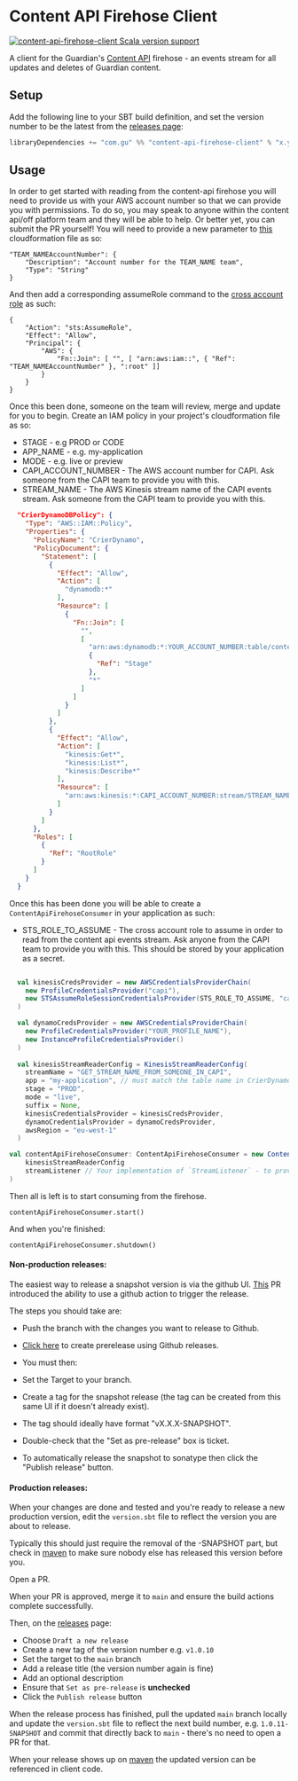 Content API Firehose Client
============================

[![content-api-firehose-client Scala version support](https://index.scala-lang.org/guardian/content-api-firehose-client/content-api-firehose-client/latest-by-scala-version.svg?platform=jvm)](https://index.scala-lang.org/guardian/content-api-firehose-client/content-api-firehose-client)

A client for the Guardian's [Content API](http://explorer.capi.gutools.co.uk/) firehose - an events stream for all updates and deletes of Guardian content.

## Setup

Add the following line to your SBT build definition, and set the version number to be the latest from the [releases page](https://github.com/guardian/content-api-firehose-client/releases):

```scala
libraryDependencies += "com.gu" %% "content-api-firehose-client" % "x.y"
```

## Usage

In order to get started with reading from the content-api firehose you will need to provide us with your AWS account
number so that we can provide you with permissions. To do so, you may speak to anyone within the content api/off platform
team and they will be able to help. Or better yet, you can submit the PR yourself! You will need to provide a new 
parameter to [this](https://github.com/guardian/crier/blob/master/cloudformation.json) cloudformation file as so:

```
"TEAM_NAMEAccountNumber": {
    "Description": "Account number for the TEAM_NAME team",
    "Type": "String"
}
```

And then add a corresponding assumeRole command to the [cross account role](https://github.com/guardian/crier/blob/master/cloudformation.json#L100)
as such: 

```
{
    "Action": "sts:AssumeRole",
    "Effect": "Allow",
    "Principal": {
        "AWS": {
            "Fn::Join": [ "", [ "arn:aws:iam::", { "Ref": "TEAM_NAMEAccountNumber" }, ":root" ]]
        }
    }
}
```

Once this been done, someone on the team will review, merge and update for you to begin. Create an IAM policy in your 
project's cloudformation file as so: 

 
 - STAGE - e.g PROD or CODE
 - APP_NAME - e.g. my-application
 - MODE - e.g. live or preview
 - CAPI_ACCOUNT_NUMBER - The AWS account number for CAPI. Ask someone from the CAPI team to provide you with this.
 - STREAM_NAME - The AWS Kinesis stream name of the CAPI events stream. Ask someone from the CAPI team to provide you with this.

```json
  "CrierDynamoDBPolicy": {
    "Type": "AWS::IAM::Policy",
    "Properties": {
      "PolicyName": "CrierDynamo",
      "PolicyDocument": {
        "Statement": [
          {
            "Effect": "Allow",
            "Action": [
              "dynamodb:*"
            ],
            "Resource": [
              {
                "Fn::Join": [
                  "",
                  [
                    "arn:aws:dynamodb:*:YOUR_ACCOUNT_NUMBER:table/content-api-firehose-v2-STAGE_APP_NAME-MODE-",
                    {
                      "Ref": "Stage"
                    },
                    "*"
                  ]
                ]
              }
            ]
          },
          {
            "Effect": "Allow",
            "Action": [
              "kinesis:Get*",
              "kinesis:List*",
              "kinesis:Describe*"
            ],
            "Resource": [
              "arn:aws:kinesis:*:CAPI_ACCOUNT_NUMBER:stream/STREAM_NAME"
            ]
          }
        ]
      },
      "Roles": [
        {
          "Ref": "RootRole"
        }
      ]
    }
  }
```

Once this has been done you will be able to create a `ContentApiFirehoseConsumer` in your application as such:

 - STS_ROLE_TO_ASSUME - The cross account role to assume in order to read from the content api events stream. Ask 
 anyone from the CAPI team to provide you with this. This should be stored by your application as a secret.

```scala

  val kinesisCredsProvider = new AWSCredentialsProviderChain(
    new ProfileCredentialsProvider("capi"),
    new STSAssumeRoleSessionCredentialsProvider(STS_ROLE_TO_ASSUME, "capi")
  )

  val dynamoCredsProvider = new AWSCredentialsProviderChain(
    new ProfileCredentialsProvider("YOUR_PROFILE_NAME"),
    new InstanceProfileCredentialsProvider()
  )
  
  val kinesisStreamReaderConfig = KinesisStreamReaderConfig(
    streamName = "GET_STREAM_NAME_FROM_SOMEONE_IN_CAPI",
    app = "my-application", // must match the table name in CrierDynamoDBPolicy
    stage = "PROD",
    mode = "live",
    suffix = None,
    kinesisCredentialsProvider = kinesisCredsProvider,
    dynamoCredentialsProvider = dynamoCredsProvider,
    awsRegion = "eu-west-1"
  )

val contentApiFirehoseConsumer: ContentApiFirehoseConsumer = new ContentApiFirehoseConsumer(
    kinesisStreamReaderConfig
    streamListener // Your implementation of `StreamListener` - to provide behavior per event type.
)

```

Then all is left is to start consuming from the firehose.

```
contentApiFirehoseConsumer.start()
```

And when you're finished:

```
contentApiFirehoseConsumer.shutdown()
```

#### Non-production releases:

The easiest way to release a snapshot version is via the github UI. 
[This](https://github.com/guardian/content-api-firehose-client/pull/28/373) PR introduced the ability to use a github action to trigger the release.

The steps you should take are:
- Push the branch with the changes you want to release to Github.
- [Click here](https://github.com/guardian/content-api-firehose-client/releases/new?prerelease=true) to create prerelease using Github releases.

- You must then:
- Set the Target to your branch.
- Create a tag for the snapshot release (the tag can be created from this same UI if it doesn't already exist).
- The tag should ideally have format "vX.X.X-SNAPSHOT".
- Double-check that the "Set as pre-release" box is ticket.
- To automatically release the snapshot to sonatype then click the "Publish release" button.

#### Production releases:

When your changes are done and tested and you're ready to release a new production version, edit the `version.sbt` file to reflect the version you are about to release. 

Typically this should just require the removal of the -SNAPSHOT part, but check in [maven](https://repo1.maven.org/maven2/com/gu/content-api-firehose-client_2.13/) to make sure nobody else has released this version before you.

Open a PR.

When your PR is approved, merge it to `main` and ensure the build actions complete successfully.

Then, on the [releases](https://github.com/guardian/content-api-firehose-client/releases) page: 
- Choose `Draft a new release`
- Create a new tag of the version number e.g. `v1.0.10`
- Set the target to the `main` branch
- Add a release title (the version number again is fine)
- Add an optional description
- Ensure that `Set as pre-release` is **unchecked**
- Click the `Publish release` button

When the release process has finished, pull the updated `main` branch locally and update the `version.sbt` file to reflect the next build number, e.g. `1.0.11-SNAPSHOT` and commit that directly back to `main` - there's no need to open a PR for that.

When your release shows up on [maven](https://repo1.maven.org/maven2/com/gu/content-api-firehose-client_2.13/) the updated version can be referenced in client code.



